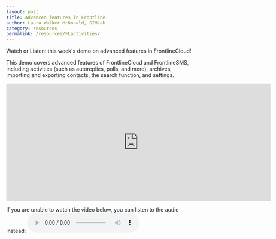 ```yaml
---
layout: post
title: Advanced features in Frontline!
author: Laura Walker McDonald, SIMLab
category: resources
permalink: /resources/FLactivities/
---
```

Watch or Listen: this week's demo on advanced features in FrontlineCloud!

This demo covers advanced features of FrontlineCloud and FrontlineSMS, including activities (such as autoreplies, polls, and more), archives, importing and exporting contacts, the search function, and settings.

<iframe width="706" height="315" src="https://www.youtube.com/embed/RQukj3BGME8" frameborder="0" allowfullscreen></iframe>

If you are unable to watch the video below, you can listen to the audio instead:
<audio controls>
  <source src="http://simlab.org/resources/coursem4cso/files/Activities_Audio.mp3" type="audio/mpeg">
Your browser does not support the audio element.
</audio>
